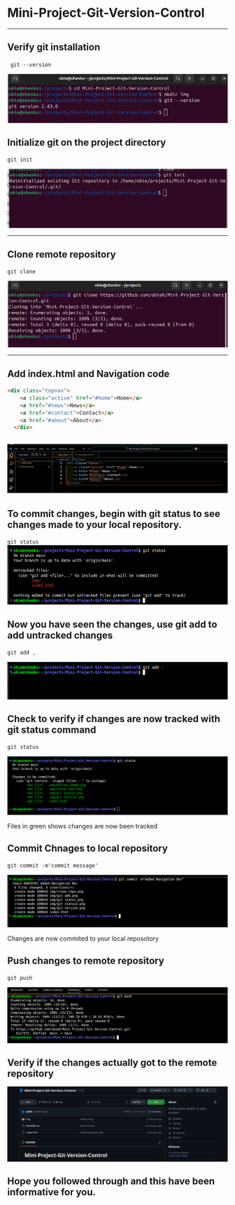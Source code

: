 # Mini-Project-Git-Version-Control
---

## Verify git installation

` git --version`

![git version](./img/git%20version.png)


## Initialize git on the project directory

` git init `

![git init](./img/git%20init.png)

---
## Clone remote repository

`git clone`

![clone repo](./img/clone%20repo.png)

---
## Add index.html and Navigation code

```html
<div class="topnav">
    <a class="active" href="#home">Home</a>
    <a href="#news">News</a>
    <a href="#contact">Contact</a>
    <a href="#about">About</a>
  </div>
```
![html code](./img/addnavhtml.png)
---

## To commit changes, begin with git status to see changes made to your local repository.

`git status`
![git status](./img/git%20status.png)

## Now you have seen the changes, use git add to add untracked changes
`git add ,`

![git add](./img/git%20add.png)

## Check to verify if changes are now tracked with git status command

`git status`

![git status](./img/git%20status2.png)

Files in green shows changes are now been tracked

## Commit Chnages to local repository

`git commit -m'commit message'`

![git commit](./img/commit2local.png)

Changes are now commited to your local reposotory

## Push changes to remote repository

`git push`

![pust remote](./img/git%20push.png)

## Verify if the changes actually got to the remote repository

![files on git](./img/gitfiles.png)


## Hope you followed through and this have been informative for you.








